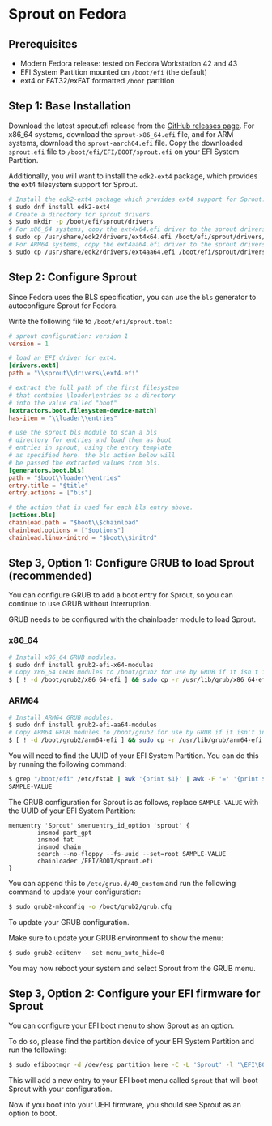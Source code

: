 # Sprout on Fedora

## Prerequisites

- Modern Fedora release: tested on Fedora Workstation 42 and 43
- EFI System Partition mounted on `/boot/efi` (the default)
- ext4 or FAT32/exFAT formatted `/boot` partition

## Step 1: Base Installation

Download the latest sprout.efi release from the [GitHub releases page](https://github.com/edera-dev/sprout/releases).
For x86_64 systems, download the `sprout-x86_64.efi` file, and for ARM systems, download the `sprout-aarch64.efi` file.
Copy the downloaded `sprout.efi` file to `/boot/efi/EFI/BOOT/sprout.efi` on your EFI System Partition.

Additionally, you will want to install the `edk2-ext4` package, which provides the ext4 filesystem support for Sprout.

```bash
# Install the edk2-ext4 package which provides ext4 support for Sprout.
$ sudo dnf install edk2-ext4
# Create a directory for sprout drivers.
$ sudo mkdir -p /boot/efi/sprout/drivers
# For x86_64 systems, copy the ext4x64.efi driver to the sprout drivers directory.
$ sudo cp /usr/share/edk2/drivers/ext4x64.efi /boot/efi/sprout/drivers/ext4.efi
# For ARM64 systems, copy the ext4aa64.efi driver to the sprout drivers directory.
$ sudo cp /usr/share/edk2/drivers/ext4aa64.efi /boot/efi/sprout/drivers/ext4.efi
```

## Step 2: Configure Sprout

Since Fedora uses the BLS specification, you can use the `bls` generator to autoconfigure Sprout for Fedora.

Write the following file to `/boot/efi/sprout.toml`:

```toml
# sprout configuration: version 1
version = 1

# load an EFI driver for ext4.
[drivers.ext4]
path = "\\sprout\\drivers\\ext4.efi"

# extract the full path of the first filesystem
# that contains \loader\entries as a directory
# into the value called "boot"
[extractors.boot.filesystem-device-match]
has-item = "\\loader\\entries"

# use the sprout bls module to scan a bls
# directory for entries and load them as boot
# entries in sprout, using the entry template
# as specified here. the bls action below will
# be passed the extracted values from bls.
[generators.boot.bls]
path = "$boot\\loader\\entries"
entry.title = "$title"
entry.actions = ["bls"]

# the action that is used for each bls entry above.
[actions.bls]
chainload.path = "$boot\\$chainload"
chainload.options = ["$options"]
chainload.linux-initrd = "$boot\\$initrd"
```

## Step 3, Option 1: Configure GRUB to load Sprout (recommended)

You can configure GRUB to add a boot entry for Sprout, so you can continue to use GRUB without interruption.

GRUB needs to be configured with the chainloader module to load Sprout.

### x86_64

```bash
# Install x86_64 GRUB modules.
$ sudo dnf install grub2-efi-x64-modules
# Copy x86_64 GRUB modules to /boot/grub2 for use by GRUB if it isn't installed already.
$ [ ! -d /boot/grub2/x86_64-efi ] && sudo cp -r /usr/lib/grub/x86_64-efi /boot/grub2/x86_64-efi
```

### ARM64

```bash
# Install ARM64 GRUB modules.
$ sudo dnf install grub2-efi-aa64-modules
# Copy ARM64 GRUB modules to /boot/grub2 for use by GRUB if it isn't installed already.
$ [ ! -d /boot/grub2/arm64-efi ] && sudo cp -r /usr/lib/grub/arm64-efi /boot/grub2/x86_64-efi
```

You will need to find the UUID of your EFI System Partition. You can do this by running the following command:
```bash
$ grep "/boot/efi" /etc/fstab | awk '{print $1}' | awk -F '=' '{print $2}'
SAMPLE-VALUE
```

The GRUB configuration for Sprout is as follows, replace `SAMPLE-VALUE` with the UUID of your EFI System Partition:

```grub
menuentry 'Sprout' $menuentry_id_option 'sprout' {
        insmod part_gpt
        insmod fat
        insmod chain
        search --no-floppy --fs-uuid --set=root SAMPLE-VALUE
        chainloader /EFI/BOOT/sprout.efi
}
```

You can append this to `/etc/grub.d/40_custom` and run the following command to update your configuration:
```bash
$ sudo grub2-mkconfig -o /boot/grub2/grub.cfg
```

To update your GRUB configuration.

Make sure to update your GRUB environment to show the menu:

```bash
$ sudo grub2-editenv - set menu_auto_hide=0
```

You may now reboot your system and select Sprout from the GRUB menu.

## Step 3, Option 2: Configure your EFI firmware for Sprout

You can configure your EFI boot menu to show Sprout as an option.

To do so, please find the partition device of your EFI System Partition and run the following:

```bash
$ sudo efibootmgr -d /dev/esp_partition_here -C -L 'Sprout' -l '\EFI\BOOT\sprout.efi'
```

This will add a new entry to your EFI boot menu called `Sprout` that will boot Sprout with your configuration.

Now if you boot into your UEFI firmware, you should see Sprout as an option to boot.
